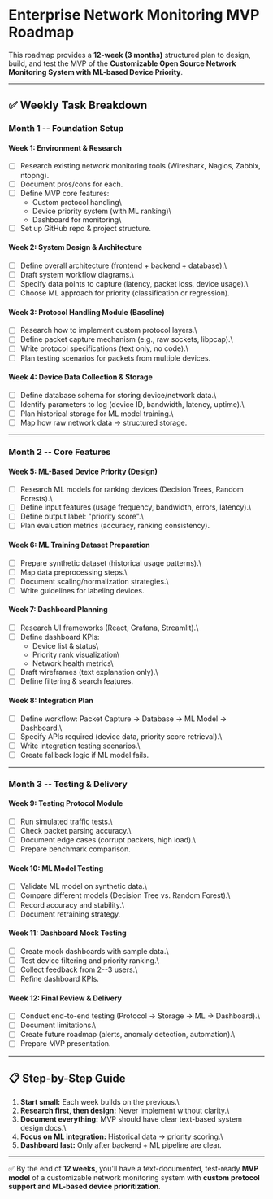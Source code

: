 # Enterprise Network Monitoring MVP Roadmap

This roadmap provides a **12-week (3 months)** structured plan to
design, build, and test the MVP of the **Customizable Open Source
Network Monitoring System with ML-based Device Priority**.

------------------------------------------------------------------------

## ✅ Weekly Task Breakdown

### **Month 1 -- Foundation Setup**

#### Week 1: Environment & Research

-   [ ] Research existing network monitoring tools (Wireshark, Nagios,
    Zabbix, ntopng).
-   [ ] Document pros/cons for each.
-   [ ] Define MVP core features:
    -   Custom protocol handling\
    -   Device priority system (with ML ranking)\
    -   Dashboard for monitoring\
-   [ ] Set up GitHub repo & project structure.

#### Week 2: System Design & Architecture

-   [ ] Define overall architecture (frontend + backend + database).\
-   [ ] Draft system workflow diagrams.\
-   [ ] Specify data points to capture (latency, packet loss, device
    usage).\
-   [ ] Choose ML approach for priority (classification or regression).

#### Week 3: Protocol Handling Module (Baseline)

-   [ ] Research how to implement custom protocol layers.\
-   [ ] Define packet capture mechanism (e.g., raw sockets, libpcap).\
-   [ ] Write protocol specifications (text only, no code).\
-   [ ] Plan testing scenarios for packets from multiple devices.

#### Week 4: Device Data Collection & Storage

-   [ ] Define database schema for storing device/network data.\
-   [ ] Identify parameters to log (device ID, bandwidth, latency,
    uptime).\
-   [ ] Plan historical storage for ML model training.\
-   [ ] Map how raw network data → structured storage.

------------------------------------------------------------------------

### **Month 2 -- Core Features**

#### Week 5: ML-Based Device Priority (Design)

-   [ ] Research ML models for ranking devices (Decision Trees, Random
    Forests).\
-   [ ] Define input features (usage frequency, bandwidth, errors,
    latency).\
-   [ ] Define output label: "priority score".\
-   [ ] Plan evaluation metrics (accuracy, ranking consistency).

#### Week 6: ML Training Dataset Preparation

-   [ ] Prepare synthetic dataset (historical usage patterns).\
-   [ ] Map data preprocessing steps.\
-   [ ] Document scaling/normalization strategies.\
-   [ ] Write guidelines for labeling devices.

#### Week 7: Dashboard Planning

-   [ ] Research UI frameworks (React, Grafana, Streamlit).\
-   [ ] Define dashboard KPIs:
    -   Device list & status\
    -   Priority rank visualization\
    -   Network health metrics\
-   [ ] Draft wireframes (text explanation only).\
-   [ ] Define filtering & search features.

#### Week 8: Integration Plan

-   [ ] Define workflow: Packet Capture → Database → ML Model →
    Dashboard.\
-   [ ] Specify APIs required (device data, priority score retrieval).\
-   [ ] Write integration testing scenarios.\
-   [ ] Create fallback logic if ML model fails.

------------------------------------------------------------------------

### **Month 3 -- Testing & Delivery**

#### Week 9: Testing Protocol Module

-   [ ] Run simulated traffic tests.\
-   [ ] Check packet parsing accuracy.\
-   [ ] Document edge cases (corrupt packets, high load).\
-   [ ] Prepare benchmark comparison.

#### Week 10: ML Model Testing

-   [ ] Validate ML model on synthetic data.\
-   [ ] Compare different models (Decision Tree vs. Random Forest).\
-   [ ] Record accuracy and stability.\
-   [ ] Document retraining strategy.

#### Week 11: Dashboard Mock Testing

-   [ ] Create mock dashboards with sample data.\
-   [ ] Test device filtering and priority ranking.\
-   [ ] Collect feedback from 2--3 users.\
-   [ ] Refine dashboard KPIs.

#### Week 12: Final Review & Delivery

-   [ ] Conduct end-to-end testing (Protocol → Storage → ML →
    Dashboard).\
-   [ ] Document limitations.\
-   [ ] Create future roadmap (alerts, anomaly detection, automation).\
-   [ ] Prepare MVP presentation.

------------------------------------------------------------------------

## 📋 Step-by-Step Guide

1.  **Start small:** Each week builds on the previous.\
2.  **Research first, then design:** Never implement without clarity.\
3.  **Document everything:** MVP should have clear text-based system
    design docs.\
4.  **Focus on ML integration:** Historical data → priority scoring.\
5.  **Dashboard last:** Only after backend + ML pipeline are clear.

------------------------------------------------------------------------

✅ By the end of **12 weeks**, you'll have a text-documented, test-ready
**MVP model** of a customizable network monitoring system with **custom
protocol support and ML-based device prioritization**.
